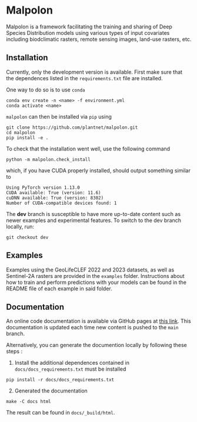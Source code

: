 # Malpolon

Malpolon is a framework facilitating the training and sharing of Deep Species Distribution models using various types of input covariates including biodclimatic rasters, remote sensing images, land-use rasters, etc.

## Installation

Currently, only the development version is available.
First make sure that the dependences listed in the `requirements.txt` file are installed.

One way to do so is to use `conda`

```script
conda env create -n <name> -f environment.yml
conda activate <name>
```

`malpolon` can then be installed via `pip` using

```script
git clone https://github.com/plantnet/malpolon.git
cd malpolon
pip install -e .
```

To check that the installation went well, use the following command

```script
python -m malpolon.check_install
```

which, if you have CUDA properly installed, should output something similar to

```script
Using PyTorch version 1.13.0
CUDA available: True (version: 11.6)
cuDNN available: True (version: 8302)
Number of CUDA-compatible devices found: 1
```

The **dev** branch is susceptible to have more up-to-date content such as newer examples and experimental features. To switch to the dev branch locally, run:

```script
git checkout dev
```

## Examples

Examples using the GeoLifeCLEF 2022 and 2023 datasets, as well as Sentinel-2A rasters are provided in the `examples` folder. Instructions about how to train and perform predictions with your models can be found in the README file of each example in said folder.

## Documentation

An online code documentation is available via GitHub pages at [this link](https://plantnet.github.io/malpolon/). This documentation is updated each time new content is pushed to the `main` branch.

Alternatively, you can generate the documention locally by following these steps :

1. Install the additional dependences contained in `docs/docs_requirements.txt` must be installed

```script
pip install -r docs/docs_requirements.txt
```

2. Generated the documentation

```script
make -C docs html
```

The result can be found in `docs/_build/html`.
